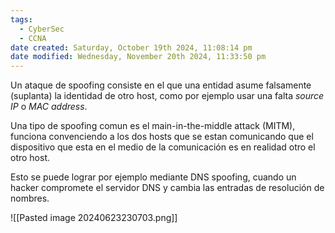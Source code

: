 ```yaml
---
tags:
  - CyberSec
  - CCNA
date created: Saturday, October 19th 2024, 11:08:14 pm
date modified: Wednesday, November 20th 2024, 11:33:50 pm
---
```

Un ataque de spoofing consiste en el que una entidad asume falsamente (suplanta) la identidad de otro host, como por ejemplo usar una falta _source IP_ o _MAC address_. 

Una tipo de spoofing comun es el main-in-the-middle attack (MITM), funciona convenciendo a los dos hosts que se estan comunicando que el dispositivo que esta en el medio de la comunicación es en realidad otro el otro host. 

Esto se puede lograr por ejemplo mediante DNS spoofing, cuando un hacker compromete el servidor DNS y  cambia las entradas de resolución de nombres. 

![[Pasted image 20240623230703.png]]